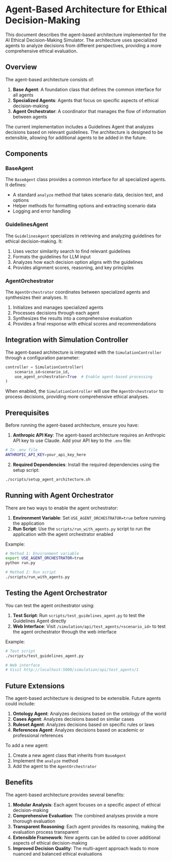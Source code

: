 # Agent-Based Architecture for Ethical Decision-Making

This document describes the agent-based architecture implemented for the AI Ethical Decision-Making Simulator. The architecture uses specialized agents to analyze decisions from different perspectives, providing a more comprehensive ethical evaluation.

## Overview

The agent-based architecture consists of:

1. **Base Agent**: A foundation class that defines the common interface for all agents
2. **Specialized Agents**: Agents that focus on specific aspects of ethical decision-making
3. **Agent Orchestrator**: A coordinator that manages the flow of information between agents

The current implementation includes a Guidelines Agent that analyzes decisions based on relevant guidelines. The architecture is designed to be extensible, allowing for additional agents to be added in the future.

## Components

### BaseAgent

The `BaseAgent` class provides a common interface for all specialized agents. It defines:

- A standard `analyze` method that takes scenario data, decision text, and options
- Helper methods for formatting options and extracting scenario data
- Logging and error handling

### GuidelinesAgent

The `GuidelinesAgent` specializes in retrieving and analyzing guidelines for ethical decision-making. It:

1. Uses vector similarity search to find relevant guidelines
2. Formats the guidelines for LLM input
3. Analyzes how each decision option aligns with the guidelines
4. Provides alignment scores, reasoning, and key principles

### AgentOrchestrator

The `AgentOrchestrator` coordinates between specialized agents and synthesizes their analyses. It:

1. Initializes and manages specialized agents
2. Processes decisions through each agent
3. Synthesizes the results into a comprehensive evaluation
4. Provides a final response with ethical scores and recommendations

## Integration with Simulation Controller

The agent-based architecture is integrated with the `SimulationController` through a configuration parameter:

```python
controller = SimulationController(
    scenario_id=scenario_id,
    use_agent_orchestrator=True  # Enable agent-based processing
)
```

When enabled, the `SimulationController` will use the `AgentOrchestrator` to process decisions, providing more comprehensive ethical analyses.

## Prerequisites

Before running the agent-based architecture, ensure you have:

1. **Anthropic API Key**: The agent-based architecture requires an Anthropic API key to use Claude. Add your API key to the `.env` file:

```bash
# In .env file
ANTHROPIC_API_KEY=your_api_key_here
```

2. **Required Dependencies**: Install the required dependencies using the setup script:

```bash
./scripts/setup_agent_architecture.sh
```

## Running with Agent Orchestrator

There are two ways to enable the agent orchestrator:

1. **Environment Variable**: Set `USE_AGENT_ORCHESTRATOR=true` before running the application
2. **Run Script**: Use the `scripts/run_with_agents.py` script to run the application with the agent orchestrator enabled

Example:

```bash
# Method 1: Environment variable
export USE_AGENT_ORCHESTRATOR=true
python run.py

# Method 2: Run script
./scripts/run_with_agents.py
```

## Testing the Agent Orchestrator

You can test the agent orchestrator using:

1. **Test Script**: Run `scripts/test_guidelines_agent.py` to test the Guidelines Agent directly
2. **Web Interface**: Visit `/simulation/api/test_agents/<scenario_id>` to test the agent orchestrator through the web interface

Example:

```bash
# Test script
./scripts/test_guidelines_agent.py

# Web interface
# Visit http://localhost:5000/simulation/api/test_agents/1
```

## Future Extensions

The agent-based architecture is designed to be extensible. Future agents could include:

1. **Ontology Agent**: Analyzes decisions based on the ontology of the world
2. **Cases Agent**: Analyzes decisions based on similar cases
3. **Ruleset Agent**: Analyzes decisions based on specific rules or laws
4. **References Agent**: Analyzes decisions based on academic or professional references

To add a new agent:

1. Create a new agent class that inherits from `BaseAgent`
2. Implement the `analyze` method
3. Add the agent to the `AgentOrchestrator`

## Benefits

The agent-based architecture provides several benefits:

1. **Modular Analysis**: Each agent focuses on a specific aspect of ethical decision-making
2. **Comprehensive Evaluation**: The combined analyses provide a more thorough evaluation
3. **Transparent Reasoning**: Each agent provides its reasoning, making the evaluation process transparent
4. **Extensible Framework**: New agents can be added to cover additional aspects of ethical decision-making
5. **Improved Decision Quality**: The multi-agent approach leads to more nuanced and balanced ethical evaluations

